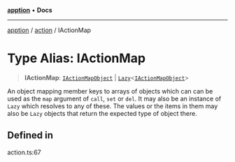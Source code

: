 [**apption**](../../README.md) • **Docs**

***

[apption](../../modules.md) / [action](../README.md) / IActionMap

# Type Alias: IActionMap

> **IActionMap**: [`IActionMapObject`](IActionMapObject.md) \| [`Lazy`](../classes/Lazy.md)\<[`IActionMapObject`](IActionMapObject.md)\>

An object mapping member keys to arrays of objects which can can be used as the `map` argument 
of `call`, `set` or `del`. It may also be an instance of `Lazy` which resolves to any of these. 
The values or the items in them may also be `Lazy` objects that return the expected type of object there.

## Defined in

action.ts:67
